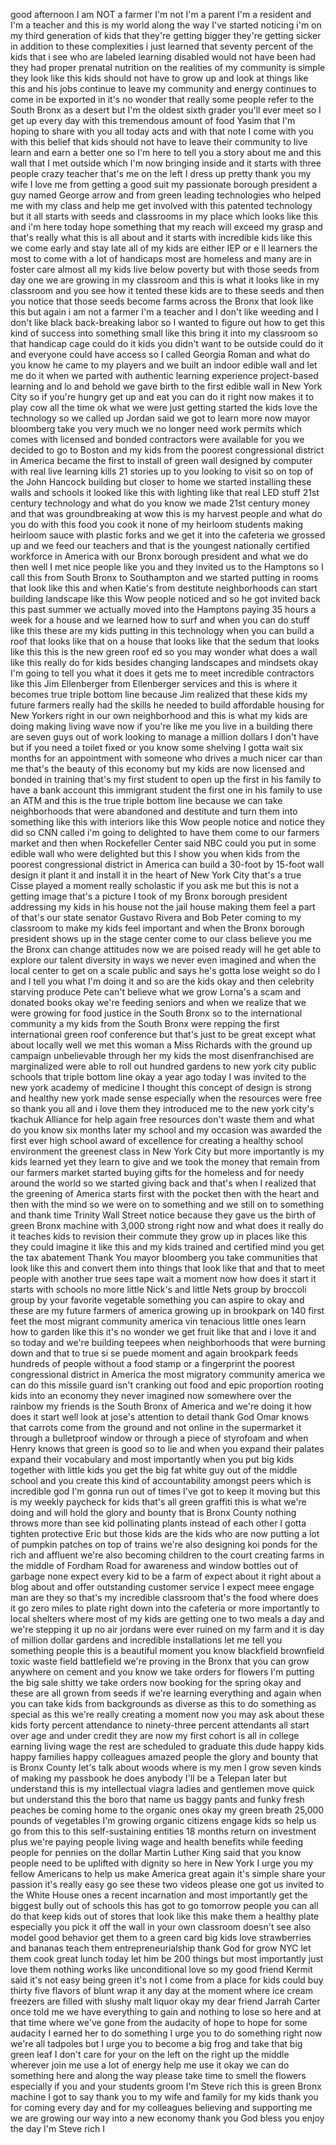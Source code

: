 
good afternoon I am NOT a farmer I&#39;m not
I&#39;m a parent I&#39;m a resident and I&#39;m a
teacher and this is my world along the
way I&#39;ve started noticing i&#39;m on my
third generation of kids that they&#39;re
getting bigger they&#39;re getting sicker in
addition to these complexities i just
learned that seventy percent of the kids
that i see who are labeled learning
disabled would not have been had they
had proper prenatal nutrition on the
realities of my community is simple they
look like this kids should not have to
grow up and look at things like this and
his jobs continue to leave my community
and energy continues to come in be
exported in it&#39;s no wonder that really
some people refer to the South Bronx as
a desert but I&#39;m the oldest sixth grader
you&#39;ll ever meet so I get up every day
with this tremendous amount of food
Yasim that I&#39;m hoping to share with you
all today acts and with that note I come
with you with this belief that kids
should not have to leave their community
to live learn and earn a better one so
I&#39;m here to tell you a story about me
and this wall that I met outside which
I&#39;m now bringing inside and it starts
with three people crazy teacher that&#39;s
me on the left I dress up pretty thank
you my wife I love me from getting a
good suit my passionate borough
president a guy named George arrow and
from green leading technologies who
helped me with my class and help me get
involved with this patented technology
but it all starts with seeds and
classrooms in my place which looks like
this and i&#39;m here today hope something
that my reach will exceed my grasp and
that&#39;s really what this is all about and
it starts with incredible kids like this
we come early and stay late all of my
kids are either IEP or e ll learners the
most to come with a lot of handicaps
most are homeless and many are in foster
care almost all my kids live below
poverty but with those seeds from day
one we are growing in my classroom and
this is what it looks like in my
classroom and you see how it tented
these kids are to these seeds and then
you notice that those seeds become farms
across the Bronx that look like this but
again i am not a farmer I&#39;m a teacher
and I don&#39;t like weeding and I don&#39;t
like black back-breaking labor so I
wanted to figure out how to get this
kind of success into something small
like this
bring it into my classroom so that
handicap cage could do it kids you
didn&#39;t want to be outside could do it
and everyone could have access so I
called Georgia Roman and what do you
know he came to my players and we built
an indoor edible wall and let me do it
when we parted with authentic learning
experience project-based learning and lo
and behold we gave birth to the first
edible wall in New York City so if
you&#39;re hungry get up and eat you can do
it right now makes it to play cow all
the time ok what we were just getting
started the kids love the technology so
we called up Jordan said we got to learn
more now mayor bloomberg take you very
much we no longer need work permits
which comes with licensed and bonded
contractors were available for you we
decided to go to Boston and my kids from
the poorest congressional district in
America became the first to install of
green wall designed by computer with
real live learning kills 21 stories up
to you looking to visit so on top of the
John Hancock building but closer to home
we started installing these walls and
schools it looked like this with
lighting like that real LED stuff 21st
century technology and what do you know
we made 21st century money and that was
groundbreaking at wow this is my harvest
people and what do you do with this food
you cook it none of my heirloom students
making heirloom sauce with plastic forks
and we get it into the cafeteria we
grossed up and we feed our teachers and
that is the youngest nationally
certified workforce in America with our
Bronx borough president and what we do
then well I met nice people like you and
they invited us to the Hamptons so I
call this from South Bronx to
Southampton
and we started putting in rooms that
look like this and when Katie&#39;s from
destitute neighborhoods can start
building landscape like this Wow people
noticed and so he got invited back this
past summer we actually moved into the
Hamptons paying 35 hours a week for a
house and we learned how to surf and
when you can do stuff like this these
are my kids putting in this technology
when you can build a roof that looks
like that on a house that looks like
that the sedum that looks like this this
is the new green roof ed so you may
wonder what does a wall like this really
do for kids besides changing landscapes
and mindsets okay I&#39;m going to tell you
what it does it gets me to meet
incredible contractors like this Jim
Ellenberger from Ellenberger services
and this is where it becomes true triple
bottom line because Jim realized that
these kids my future farmers really had
the skills he needed to build affordable
housing for New Yorkers right in our own
neighborhood and this is what my kids
are doing making living wave now if
you&#39;re like me you live in a building
there are seven guys out of work looking
to manage a million dollars I don&#39;t have
but if you need a toilet fixed or you
know some shelving I gotta wait six
months for an appointment with someone
who drives a much nicer car than me
that&#39;s the beauty of this economy but my
kids are now licensed and bonded in
training that&#39;s my first student to open
up the first in his family to have a
bank account this immigrant student the
first one in his family to use an ATM
and this is the true triple bottom line
because we can take neighborhoods that
were abandoned and destitute and turn
them into something like this with
interiors like this Wow people notice
and notice they did so CNN called i&#39;m
going to delighted to have them come to
our farmers market and then when
Rockefeller Center said NBC could you
put in some edible wall who were
delighted but this I show you when kids
from the poorest congressional district
in America can build a 30-foot by
15-foot wall design it plant it and
install it in the heart of New York City
that&#39;s a true Cisse played a moment
really scholastic if you ask me
but this is not a getting image that&#39;s a
picture I took of my Bronx borough
president addressing my kids in his
house not the jail house making them
feel a part of that&#39;s our state senator
Gustavo Rivera and Bob Peter coming to
my classroom to make my kids feel
important and when the Bronx borough
president shows up in the stage center
come to our class believe you me the
Bronx can change attitudes now we are
poised ready will he get able to explore
our talent diversity in ways we never
even imagined and when the local center
to get on a scale public and says he&#39;s
gotta lose weight so do I and I tell you
what I&#39;m doing it and so are the kids
okay and then celebrity starving produce
Pete can&#39;t believe what we grow Lorna&#39;s
a scam and donated books okay we&#39;re
feeding seniors and when we realize that
we were growing for food justice in the
South Bronx so to the international
community a my kids from the South Bronx
were repping the first international
green roof conference but that&#39;s just to
be great except what about locally well
we met this woman a Miss Richards with
the ground up campaign unbelievable
through her my kids the most
disenfranchised are marginalized were
able to roll out hundred gardens to new
york city public schools that triple
bottom line okay a year ago today I was
invited to the new york academy of
medicine I thought this concept of
design is strong and healthy new york
made sense especially when the resources
were free so thank you all and i love
them they introduced me to the new york
city&#39;s tkachuk Alliance for help again
free resources don&#39;t waste them and what
do you know six months later my school
and my occasion was awarded the first
ever high school award of excellence for
creating a healthy school environment
the greenest class in New York City but
more importantly is my kids learned yet
they learn to give and we took the money
that remain from our farmers market
started buying gifts for the homeless
and for needy around the world so we
started giving back and that&#39;s when I
realized that the greening of America
starts first with the pocket then with
the heart and then with the mind so we
were on to something and we still on to
something and thank time Trinity Wall
Street notice because they gave us the
birth of green Bronx machine with 3,000
strong right now and what does it really
do it teaches kids to revision their
commute
they grow up in places like this they
could imagine it like this and my kids
trained and certified mind you get the
tax abatement Thank You mayor bloomberg
you take communities that look like this
and convert them into things that look
like that and that to meet people with
another true sees tape wait a moment now
how does it start it starts with schools
no more little Nick&#39;s and little Nets
group by broccoli group by your favorite
vegetable something you can aspire to
okay and these are my future farmers of
america growing up in brookpark on 140
first feet the most migrant community
america vin tenacious little ones learn
how to garden like this it&#39;s no wonder
we get fruit like that and i love it and
so today and we&#39;re building teepees when
neighborhoods that were burning down and
that to true si se puede moment and
again brookpark feeds hundreds of people
without a food stamp or a fingerprint
the poorest congressional district in
America the most migratory community
america we can do this missile guard
isn&#39;t cranking out food and epic
proportion rooting kids into an economy
they never imagined now somewhere over
the rainbow my friends is the South
Bronx of America and we&#39;re doing it how
does it start well look at jose&#39;s
attention to detail thank God Omar knows
that carrots come from the ground and
not online in the supermarket it through
a bulletproof window or through a piece
of styrofoam and when Henry knows that
green is good so to lie and when you
expand their palates expand their
vocabulary and most importantly when you
put big kids together with little kids
you get the big fat white guy out of the
middle school and you create this kind
of accountability amongst peers which is
incredible god I&#39;m gonna run out of
times I&#39;ve got to keep it moving but
this is my weekly paycheck for kids
that&#39;s all green graffiti this is what
we&#39;re doing and will hold the glory and
bounty that is Bronx County nothing
throws more than see kid pollinating
plants instead of each other I gotta
tighten protective
Eric but those kids are the kids who are
now putting a lot of pumpkin patches on
top of trains we&#39;re also designing koi
ponds for the rich and affluent we&#39;re
also becoming children to the court
creating farms in the middle of Fordham
Road for awareness and window bottles
out of garbage none expect every kid to
be a farm of expect about it right about
a blog about and offer outstanding
customer service I expect meee engage
man are they so that&#39;s my incredible
classroom that&#39;s the food where does it
go zero miles to plate right down into
the cafeteria or more importantly to
local shelters where most of my kids are
getting one to two meals a day and we&#39;re
stepping it up no air jordans were ever
ruined on my farm and it is day of
million dollar gardens and incredible
installations let me tell you something
people this is a beautiful moment you
know blackfield brownfield toxic waste
field battlefield we&#39;re proving in the
Bronx that you can grow anywhere on
cement and you know we take orders for
flowers I&#39;m putting the big sale shitty
we take orders now booking for the
spring okay and these are all grown from
seeds if we&#39;re learning everything and
again when you can take kids from
backgrounds as diverse as this to do
something as special as this we&#39;re
really creating a moment now you may ask
about these kids forty percent
attendance to ninety-three percent
attendants all start over age and under
credit they are now my first cohort is
all in college earning living wage the
rest are scheduled to graduate this dude
happy kids happy families happy
colleagues amazed people the glory and
bounty that is Bronx County let&#39;s talk
about woods where is my men I grow seven
kinds of making my passbook he does
anybody I&#39;ll be a Telepan later but
understand this is my intellectual
viagra ladies and gentlemen move quick
but understand this the boro that name
us baggy pants and funky fresh peaches
be coming home to the organic ones okay
my green breath 25,000 pounds of
vegetables I&#39;m growing organic citizens
engage kids so help us go from this to
this self-sustaining entities 18 months
return on investment plus we&#39;re paying
people living wage and health benefits
while feeding people for pennies on the
dollar Martin Luther King said that you
know people need to be uplifted with
dignity so here in New York I urge you
my fellow Americans to help us make
America great again it&#39;s simple share
your passion it&#39;s really easy go see
these two videos please one got us
invited to the White House ones a recent
incarnation and most importantly get the
biggest bully out of schools this has
got to go tomorrow people you can all do
that keep kids out of stores that look
like this make them a healthy plate
especially you pick it off the wall in
your own classroom doesn&#39;t see also
model good behavior get them to a green
card big kids love strawberries and
bananas teach them entrepreneurialship
thank God for grow NYC let them cook
great lunch today let him be 200 things
but most importantly just love them
nothing works like unconditional love so
my good friend Kermit said it&#39;s not easy
being green it&#39;s not I come from a place
for kids could buy thirty five flavors
of blunt wrap it any day at the moment
where ice cream freezers are filled with
slushy malt liquor okay my dear friend
Jarrah Carter once told me we have
everything to gain and nothing to lose
so here and at that time where we&#39;ve
gone from the audacity of hope to hope
for some audacity I earned her to do
something I urge you to do something
right now we&#39;re all tadpoles but I urge
you to become a big frog and take that
big green leaf I don&#39;t care for your on
the left on the right up the middle
wherever join me use a lot of energy
help me use it
okay we can do something here and along
the way please take time to smell the
flowers especially if you and your
students groom I&#39;m Steve rich this is
green Bronx machine I got to say thank
you to my wife and family for my kids
thank you for coming every day and for
my colleagues believing and supporting
me we are growing our way into a new
economy thank you God bless you enjoy
the day I&#39;m Steve rich
I
